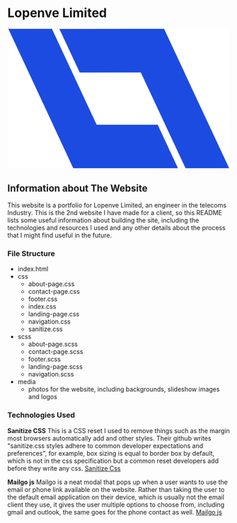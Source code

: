 # Lopenve Limited

<p align="center">
  <img width="500" src="media/logo-blue.png" alt="Lopenve Limited Logo">
</p>

## Information about The Website

This website is a portfolio for Lopenve Limited, an engineer in the telecoms Industry.  This is the 2nd website I have made for a client, so this README lists some useful information about building the site, including the technologies and resources I used and any other details about the process that I might find useful in the future.

### File Structure

* index.html
* css
    * about-page.css
    * contact-page.css
    * footer.css
    * index.css
    * landing-page.css
    * navigation.css
    * sanitize.css
* scss
    * about-page.scss
    * contact-page.scss
    * footer.scss
    * landing-page.scss
    * navigation.scss
* media
    * photos for the website, including backgrounds, slideshow images and logos

### Technologies Used

**Sanitize CSS**
This is a CSS reset I used to remove things such as the margin most browsers automatically add and other styles.  Their github writes "sanitize.css styles adhere to common developer expectations and preferences", for example, box sizing is equal to border box by default, which is not in the css specification but a common reset developers add before they write any css.
[Sanitize Css](https://github.com/csstools/sanitize.css)

**Mailgo js**
Mailgo is a neat modal that pops up when a user wants to use the email or phone link available on the website.  Rather than taking the user to the default email application on their device, which is usually not the email client they use, it gives the user multiple options to choose from, including gmail and outlook, the same goes for the phone contact as well.
[Mailgo js](https://mailgo.js.org/)
